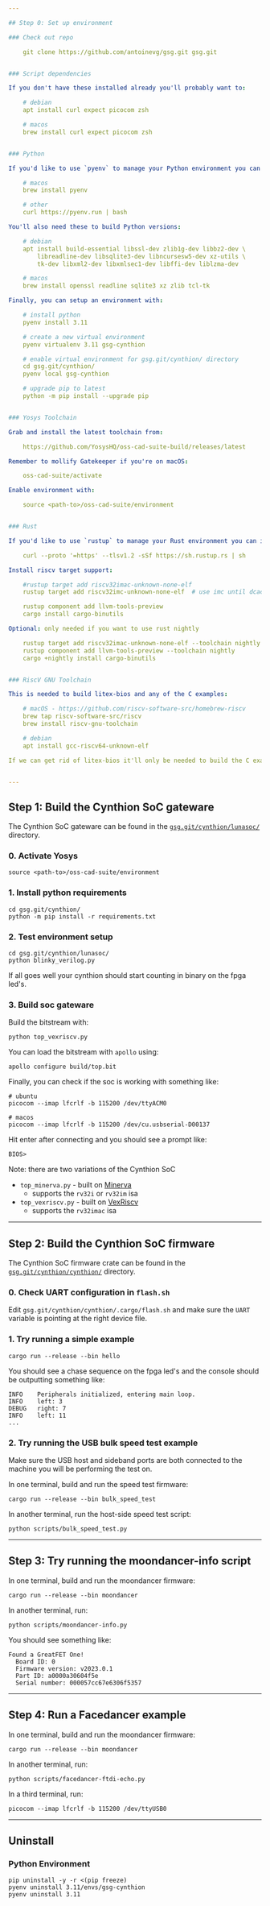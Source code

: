 ```yaml
---

## Step 0: Set up environment

### Check out repo

    git clone https://github.com/antoinevg/gsg.git gsg.git


### Script dependencies

If you don't have these installed already you'll probably want to:

    # debian
    apt install curl expect picocom zsh

    # macos
    brew install curl expect picocom zsh


### Python

If you'd like to use `pyenv` to manage your Python environment you can install it with:

    # macos
    brew install pyenv

    # other
    curl https://pyenv.run | bash

You'll also need these to build Python versions:

    # debian
    apt install build-essential libssl-dev zlib1g-dev libbz2-dev \
        libreadline-dev libsqlite3-dev libncursesw5-dev xz-utils \
        tk-dev libxml2-dev libxmlsec1-dev libffi-dev liblzma-dev

    # macos
    brew install openssl readline sqlite3 xz zlib tcl-tk

Finally, you can setup an environment with:

    # install python
    pyenv install 3.11

    # create a new virtual environment
    pyenv virtualenv 3.11 gsg-cynthion

    # enable virtual environment for gsg.git/cynthion/ directory
    cd gsg.git/cynthion/
    pyenv local gsg-cynthion

    # upgrade pip to latest
    python -m pip install --upgrade pip


### Yosys Toolchain

Grab and install the latest toolchain from:

    https://github.com/YosysHQ/oss-cad-suite-build/releases/latest

Remember to mollify Gatekeeper if you're on macOS:

    oss-cad-suite/activate

Enable environment with:

    source <path-to>/oss-cad-suite/environment


### Rust

If you'd like to use `rustup` to manage your Rust environment you can install it with:

    curl --proto '=https' --tlsv1.2 -sSf https://sh.rustup.rs | sh

Install riscv target support:

    #rustup target add riscv32imac-unknown-none-elf
    rustup target add riscv32imc-unknown-none-elf  # use imc until dcache issues are resolved

    rustup component add llvm-tools-preview
    cargo install cargo-binutils

Optional: only needed if you want to use rust nightly

    rustup target add riscv32imac-unknown-none-elf --toolchain nightly
    rustup component add llvm-tools-preview --toolchain nightly
    cargo +nightly install cargo-binutils


### RiscV GNU Toolchain

This is needed to build litex-bios and any of the C examples:

    # macOS - https://github.com/riscv-software-src/homebrew-riscv
    brew tap riscv-software-src/riscv
    brew install riscv-gnu-toolchain

    # debian
    apt install gcc-riscv64-unknown-elf

If we can get rid of litex-bios it'll only be needed to build the C examples.


---
```


## Step 1: Build the Cynthion SoC gateware

The Cynthion SoC gateware can be found in the [`gsg.git/cynthion/lunasoc/`](lunasoc/) directory.

### 0. Activate Yosys

    source <path-to>/oss-cad-suite/environment

### 1. Install python requirements

    cd gsg.git/cynthion/
    python -m pip install -r requirements.txt

### 2. Test environment setup

    cd gsg.git/cynthion/lunasoc/
    python blinky_verilog.py

If all goes well your cynthion should start counting in binary on the fpga led's.

### 3. Build soc gateware

Build the bitstream with:

    python top_vexriscv.py

You can load the bitstream with `apollo` using:

    apollo configure build/top.bit

Finally, you can check if the soc is working with something like:

    # ubuntu
    picocom --imap lfcrlf -b 115200 /dev/ttyACM0

    # macos
    picocom --imap lfcrlf -b 115200 /dev/cu.usbserial-D00137

Hit enter after connecting and you should see a prompt like:

    BIOS>

Note: there are two variations of the Cynthion SoC

* `top_minerva.py` - built on [Minerva](https://github.com/minerva-cpu/minerva)
  - supports the `rv32i` or `rv32im` isa
* `top_vexriscv.py` - built on [VexRiscv](https://github.com/SpinalHDL/VexRiscv)
  - supports the `rv32imac` isa


---

## Step 2: Build the Cynthion SoC firmware

The Cynthion SoC firmware crate can be found in the [`gsg.git/cynthion/cynthion/`](cynthion/) directory.

### 0. Check UART configuration in `flash.sh`

Edit `gsg.git/cynthion/cynthion/.cargo/flash.sh` and make sure the `UART` variable is pointing at the right device file.


### 1. Try running a simple example

    cargo run --release --bin hello

You should see a chase sequence on the fpga led's and the console should be outputting something like:

    INFO    Peripherals initialized, entering main loop.
    INFO    left: 3
    DEBUG   right: 7
    INFO    left: 11
    ...


### 2. Try running the USB bulk speed test example

Make sure the USB host and sideband ports are both connected to the machine you will be performing the test on.

In one terminal, build and run the speed test firmware:

    cargo run --release --bin bulk_speed_test

In another terminal, run the host-side speed test script:

    python scripts/bulk_speed_test.py


---

## Step 3: Try running the moondancer-info script

In one terminal, build and run the moondancer firmware:

    cargo run --release --bin moondancer

In another terminal, run:

    python scripts/moondancer-info.py

You should see something like:

    Found a GreatFET One!
      Board ID: 0
      Firmware version: v2023.0.1
      Part ID: a0000a30604f5e
      Serial number: 000057cc67e6306f5357


---

## Step 4: Run a Facedancer example

In one terminal, build and run the moondancer firmware:

    cargo run --release --bin moondancer

In another terminal, run:

    python scripts/facedancer-ftdi-echo.py

In a third terminal, run:

    picocom --imap lfcrlf -b 115200 /dev/ttyUSB0


---

## Uninstall

### Python Environment

    pip uninstall -y -r <(pip freeze)
    pyenv uninstall 3.11/envs/gsg-cynthion
    pyenv uninstall 3.11
